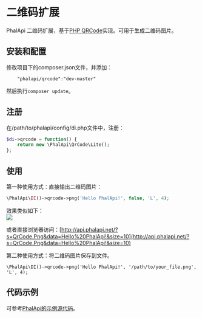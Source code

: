# 二维码扩展

PhalApi 二维码扩展，基于[PHP QRCode](http://phpqrcode.sourceforge.net)实现。可用于生成二维码图片。  


## 安装和配置
修改项目下的composer.json文件，并添加：  
```
    "phalapi/qrcode":"dev-master"
```
然后执行```composer update```。  

## 注册
在/path/to/phalapi/config/di.php文件中，注册：  
```php
$di->qrcode = function() {
    return new \PhalApi\QrCode\Lite();
};
```

## 使用
第一种使用方式：直接输出二维码图片：
```php
\PhalApi\DI()->qrcode->png('Hello PhalApi!', false, 'L', 4);
```

效果类似如下：  
![](http://7xiz2f.com1.z0.glb.clouddn.com/20171121225722_9b8f48f3986e2026363584dba7c56621)

或者直接浏览器访问：[http://api.phalapi.net/?s=QrCode.Png&data=Hello%20PhalApi!&size=10](http://api.phalapi.net/?s=QrCode.Png&data=Hello%20PhalApi!&size=10)  

第二种使用方式：将二维码图片保存到文件。
```
\PhalApi\DI()->qrcode->png('Hello PhalApi!', '/path/to/your_file.png', 'L', 4);
```

## 代码示例
可参考[PhalApi的示例源代码](https://github.com/phalapi/phalapi/blob/master-2x/src/app/Api/Examples/QrCode.php)。